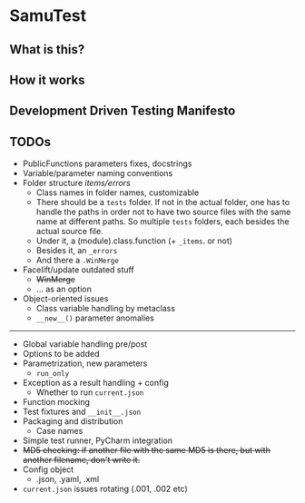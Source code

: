 # SamuTest

## What is this?
## How it works
## Development Driven Testing Manifesto

## TODOs
- PublicFunctions parameters fixes, docstrings
- Variable/parameter naming conventions
- Folder structure *items/errors*
  - Class names in folder names, customizable
  - There should be a `tests` folder. If not in the actual folder, one has to handle the paths in order not to have two source files with the same name at different paths. So multiple `tests` folders, each besides the actual source file.   
  - Under it, a (module).class.function (+ `_items`. or not)
  - Besides it, an `_errors`
  - And there a `.WinMerge`
- Facelift/update outdated stuff
  - ~~WinMerge~~
  - ... as an option
- Object-oriented issues
  - Class variable handling by metaclass
  - `__new__()` parameter anomalies 
---
- Global variable handling pre/post
- Options to be added
- Parametrization, new parameters
  - `run_only`
- Exception as a result handling + config
  - Whether to run `current.json` 
- Function mocking
- Test fixtures and `__init__.json` 
- Packaging and distribution
  - Case names
- Simple test runner, PyCharm integration
- ~~MD5 checking: if another file with the same MD5 is there, but with another filename, don't write it.~~
- Config object
  - .json, .yaml, .xml
- `current.json` issues rotating (.001, .002 etc) 